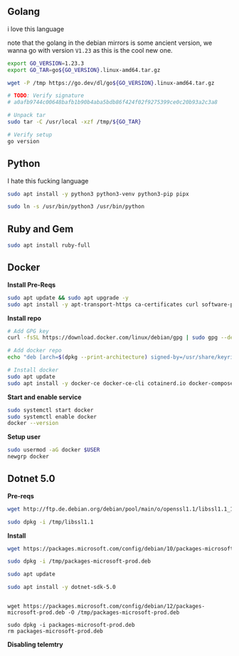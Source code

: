 
## Golang 
i love this language

note that the golang in the debian mirrors is some ancient version, we wanna go with version `V1.23` as this is the cool new one.


```bash
export GO_VERSION=1.23.3
export GO_TAR=go${GO_VERSION}.linux-amd64.tar.gz

wget -P /tmp https://go.dev/dl/go${GO_VERSION}.linux-amd64.tar.gz

# TODO: Verify signature
# a0afb9744c00648bafb1b90b4aba5bdb86f424f02f9275399ce0c20b93a2c3a8

# Unpack tar
sudo tar -C /usr/local -xzf /tmp/${GO_TAR}

# Verify setup
go version
```


## Python

I hate this fucking language

```bash
sudo apt install -y python3 python3-venv python3-pip pipx

sudo ln -s /usr/bin/python3 /usr/bin/python
```

## Ruby and Gem


```bash
sudo apt install ruby-full
```


## Docker


**Install Pre-Reqs**

```bash
sudo apt update && sudo apt upgrade -y
sudo apt install -y apt-transport-https ca-certificates curl software-properties-common
```


**Install repo**

```bash
# Add GPG key
curl -fsSL https://download.docker.com/linux/debian/gpg | sudo gpg --dearmor -o /usr/share/keyrings/docker-archive-keyring.gpg

# Add docker repo
echo "deb [arch=$(dpkg --print-architecture) signed-by=/usr/share/keyrings/docker-archive-keyring.gpg] https://download.docker.com/linux/debian $(lsb_release -cs) stable" | sudo tee /etc/apt/sources.list.d/docker.list > /dev/null

# Install docker
sudo apt update
sudo apt install -y docker-ce docker-ce-cli cotainerd.io docker-compose-plugin

```


**Start and enable service**

```bash
sudo systemctl start docker
sudo systemctl enable docker
docker --version
```

**Setup user**

```bash
sudo usermod -aG docker $USER
newgrp docker
```


## Dotnet 5.0

**Pre-reqs**

```bash
wget http://ftp.de.debian.org/debian/pool/main/o/openssl1.1/libssl1.1_1.1.1n-1_amd64.deb -O /tmp/libssl1.1

sudo dpkg -i /tmp/libssl1.1

```

**Install**

```bash
wget https://packages.microsoft.com/config/debian/10/packages-microsoft-prod.deb -O /tmp/packages-microsoft-prod.deb

sudo dpkg -i /tmp/packages-microsoft-prod.deb

sudo apt update

sudo apt install -y dotnet-sdk-5.0
```


```bash

```


```
wget https://packages.microsoft.com/config/debian/12/packages-microsoft-prod.deb -O /tmp/packages-microsoft-prod.deb

sudo dpkg -i packages-microsoft-prod.deb
rm packages-microsoft-prod.deb
```

**Disabling telemtry**

```bash

```

